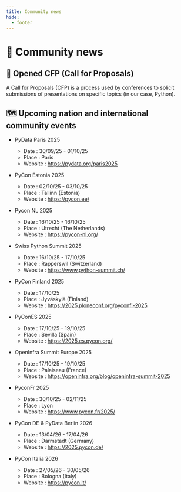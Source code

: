 ```yaml
---
title: Community news
hide:
  - footer
---
```


# 📰 Community news

## 📢 Opened CFP (Call for Proposals)

A Call for Proposals (CFP) is a process used by conferences to solicit submissions of presentations on specific topics (in our case, Python).

## 🗺️ Upcoming nation and international community events

- PyData Paris 2025

    - Date : 30/09/25 - 01/10/25
    - Place : Paris
    - Website : https://pydata.org/paris2025

- PyCon Estonia 2025

    - Date : 02/10/25 - 03/10/25
    - Place : Tallinn (Estonia)
    - Website : https://pycon.ee/

- Pycon NL 2025

    - Date : 16/10/25 - 16/10/25
    - Place : Utrecht (The Netherlands)
    - Website : https://pycon-nl.org/

- Swiss Python Summit 2025

    - Date : 16/10/25 - 17/10/25
    - Place : Rapperswil (Switzerland)
    - Website : https://www.python-summit.ch/

- PyCon Finland 2025

  - Date : 17/10/25  
  - Place : Jyväskylä (Finland)  
  - Website : https://2025.ploneconf.org/pyconfi-2025

- PyConES 2025  

  - Date : 17/10/25 - 19/10/25  
  - Place : Sevilla (Spain)  
  - Website : https://2025.es.pycon.org/  

- OpenInfra Summit Europe 2025

    - Date : 17/10/25 - 19/10/25
    - Place : Palaiseau (France)
    - Website : https://openinfra.org/blog/openinfra-summit-2025

- PyconFr 2025

    - Date : 30/10/25 - 02/11/25
    - Place : Lyon
    - Website : https://www.pycon.fr/2025/

- PyCon DE & PyData Berlin 2026

  - Date : 13/04/26 - 17/04/26  
  - Place : Darmstadt (Germany)  
  - Website : https://2025.pycon.de/

- PyCon Italia 2026

  - Date : 27/05/26 - 30/05/26  
  - Place : Bologna (Italy)  
  - Website : https://pycon.it/ 